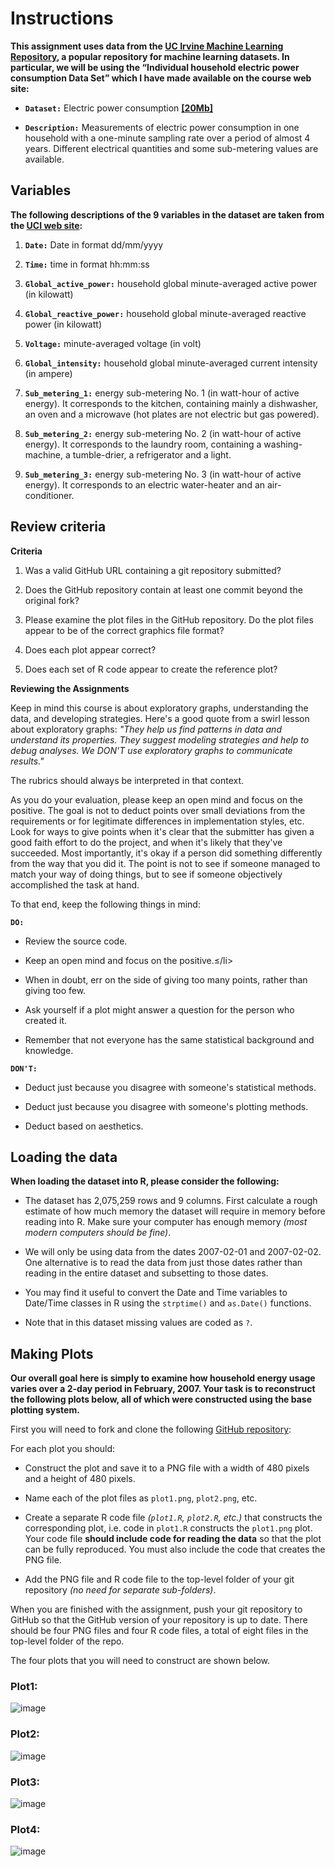 # Instructions

**This assignment uses data from the <a href="http://archive.ics.uci.edu/ml/">UC Irvine Machine Learning Repository</a>, a popular repository for machine learning datasets. In particular, we will be using the “Individual household electric power consumption Data Set” which I have made available on the course web site:**

- **`Dataset:`** Electric power consumption **<a href="https://d396qusza40orc.cloudfront.net/exdata%2Fdata%2Fhousehold_power_consumption.zip">[20Mb]</a>**

- **`Description:`** Measurements of electric power consumption in one household with a one-minute sampling rate over a period of almost 4 years. Different electrical quantities and some sub-metering values are available.

## Variables

**The following descriptions of the 9 variables in the dataset are taken from the <a href="https://archive.ics.uci.edu/ml/datasets/Individual+household+electric+power+consumption"> UCI web site</a>:** 

1. **`Date:`** Date in format dd/mm/yyyy

2. **`Time:`** time in format hh:mm:ss

3. **`Global_active_power:`** household global minute-averaged active power (in kilowatt)

4. **`Global_reactive_power:`** household global minute-averaged reactive power (in kilowatt)

5. **`Voltage:`** minute-averaged voltage (in volt)

6. **`Global_intensity:`** household global minute-averaged current intensity (in ampere)

7. **`Sub_metering_1:`** energy sub-metering No. 1 (in watt-hour of active energy). It corresponds to the kitchen, containing mainly a dishwasher, an oven and a microwave (hot plates are not electric but gas powered).

8. **`Sub_metering_2:`** energy sub-metering No. 2 (in watt-hour of active energy). It corresponds to the laundry room, containing a washing-machine, a tumble-drier, a refrigerator and a light.

9. **`Sub_metering_3:`** energy sub-metering No. 3 (in watt-hour of active energy). It corresponds to an electric water-heater and an air-conditioner.

## Review criteria

**Criteria**

1. Was a valid GitHub URL containing a git repository submitted?

2. Does the GitHub repository contain at least one commit beyond the original fork?

3. Please examine the plot files in the GitHub repository. Do the plot files appear to be of the correct graphics file format?

4. Does each plot appear correct?

5. Does each set of R code appear to create the reference plot?

**Reviewing the Assignments**

Keep in mind this course is about exploratory graphs, understanding the data, and developing strategies. Here's a good quote from a swirl lesson about exploratory graphs: _"They help us find patterns in data and understand its properties. They suggest modeling strategies and help to debug analyses. We DON'T use exploratory graphs to communicate results."_

The rubrics should always be interpreted in that context.

As you do your evaluation, please keep an open mind and focus on the positive. The goal is not to deduct points over small deviations from the requirements or for legitimate differences in implementation styles, etc. Look for ways to give points when it's clear that the submitter has given a good faith effort to do the project, and when it's likely that they've succeeded. Most importantly, it's okay if a person did something differently from the way that you did it. The point is not to see if someone managed to match your way of doing things, but to see if someone objectively accomplished the task at hand.

To that end, keep the following things in mind:

**`DO:`**

- Review the source code.

- Keep an open mind and focus on the positive.≤/li>

- When in doubt, err on the side of giving too many points, rather than giving too few.

- Ask yourself if a plot might answer a question for the person who created it.

- Remember that not everyone has the same statistical background and knowledge.

**`DON'T:`**

- Deduct just because you disagree with someone's statistical methods.

- Deduct just because you disagree with someone's plotting methods.

- Deduct based on aesthetics.

## Loading the data

**When loading the dataset into R, please consider the following:**

- The dataset has 2,075,259 rows and 9 columns. First calculate a rough estimate of how much memory the dataset will require in memory before reading into R. Make sure your computer has enough memory _(most modern computers should be fine)_.

- We will only be using data from the dates 2007-02-01 and 2007-02-02. One alternative is to read the data from just those dates rather than reading in the entire dataset and subsetting to those dates.

- You may find it useful to convert the Date and Time variables to Date/Time classes in R using the `strptime()` and `as.Date()` functions.

- Note that in this dataset missing values are coded as `?`.

## Making Plots

**Our overall goal here is simply to examine how household energy usage varies over a 2-day period in February, 2007. Your task is to reconstruct the following plots below, all of which were constructed using the base plotting system.**

First you will need to fork and clone the following <a href="https://github.com/rdpeng/ExData_Plotting1">GitHub repository</a>:

For each plot you should:

- Construct the plot and save it to a PNG file with a width of 480 pixels and a height of 480 pixels.

- Name each of the plot files as `plot1.png`, `plot2.png`, etc.

- Create a separate R code file _(`plot1.R`, `plot2.R`, etc.)_ that constructs the corresponding plot, i.e. code in `plot1.R` constructs the `plot1.png` plot. Your code file **should include code for reading the data** so that the plot can be fully reproduced. You must also include the code that creates the PNG file.

- Add the PNG file and R code file to the top-level folder of your git repository _(no need for separate sub-folders)_.

When you are finished with the assignment, push your git repository to GitHub so that the GitHub version of your repository is up to date. There should be four PNG files and four R code files, a total of eight files in the top-level folder of the repo.

The four plots that you will need to construct are shown below.

### Plot1:
![image](https://github.com/i544c/Individual-household-electric-power-consumption/assets/104391905/eabf0b61-4d2e-4e1f-9215-e02c40095089)

### Plot2:
![image](https://github.com/i544c/Individual-household-electric-power-consumption/assets/104391905/021d785c-6b4d-40eb-abee-109564c2265d)

### Plot3:
![image](https://github.com/i544c/Individual-household-electric-power-consumption/assets/104391905/1770a256-ba22-4eb2-8e82-1da4863d1dc6)

### Plot4:
![image](https://github.com/i544c/Individual-household-electric-power-consumption/assets/104391905/62e9bb6b-5350-4116-86e3-aa6e68f7d154)


